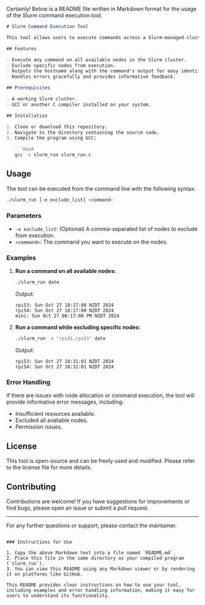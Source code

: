 Certainly! Below is a README file written in Markdown format for the usage of the Slurm command execution tool.

```markdown
# Slurm Command Execution Tool

This tool allows users to execute commands across a Slurm-managed cluster while providing options to exclude specific nodes. It captures and displays the output from each node, making it easy to manage and monitor distributed tasks.

## Features

- Execute any command on all available nodes in the Slurm cluster.
- Exclude specific nodes from execution.
- Outputs the hostname along with the command's output for easy identification.
- Handles errors gracefully and provides informative feedback.

## Prerequisites

- A working Slurm cluster.
- GCC or another C compiler installed on your system.

## Installation

1. Clone or download this repository.
2. Navigate to the directory containing the source code.
3. Compile the program using GCC:

   ```bash
   gcc -o slurm_run slurm_run.c
   ```

## Usage

The tool can be executed from the command line with the following syntax:

```bash
./slurm_run [-e exclude_list] <command>
```

### Parameters

- `-e exclude_list`: (Optional) A comma-separated list of nodes to exclude from execution.
- `<command>`: The command you want to execute on the nodes.

### Examples

1. **Run a command on all available nodes:**

   ```bash
   ./slurm_run date
   ```

   Output:
   ```
   rpi53: Sun Oct 27 18:17:00 NZDT 2024
   rpi54: Sun Oct 27 18:17:00 NZDT 2024
   mini: Sun Oct 27 06:17:00 PM NZDT 2024
   ```

2. **Run a command while excluding specific nodes:**

   ```bash
   ./slurm_run -e "rpi41,rpi51" date
   ```

   Output:
   ```
   rpi53: Sun Oct 27 18:31:01 NZDT 2024
   rpi54: Sun Oct 27 18:31:01 NZDT 2024
   ```

### Error Handling

If there are issues with node allocation or command execution, the tool will provide informative error messages, including:

- Insufficient resources available.
- Excluded all available nodes.
- Permission issues.

## License

This tool is open-source and can be freely used and modified. Please refer to the license file for more details.

## Contributing

Contributions are welcome! If you have suggestions for improvements or find bugs, please open an issue or submit a pull request.

---

For any further questions or support, please contact the maintainer.
```

### Instructions for Use

1. Copy the above Markdown text into a file named `README.md`.
2. Place this file in the same directory as your compiled program (`slurm_run`).
3. You can view this README using any Markdown viewer or by rendering it on platforms like GitHub.

This README provides clear instructions on how to use your tool, including examples and error handling information, making it easy for users to understand its functionality.
